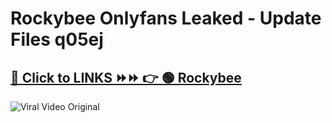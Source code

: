 
 # Rockybee Onlyfans Leaked - Update Files q05ej

## <h2><a href="https://clipsfans.com/Rockybee&ref=git">🔗 Click to LINKS ⏩⏩ 👉 🟢 Rockybee </a></h2>

<a href="https://clipsfans.com/Rockybee&ref=git" rel="nofollow" data-target="animated-image.originalLink"><img src="https://i.ibb.co.com/xMMVF88/686577567.gif" alt="Viral Video Original" style="max-width: 100%; display: inline-block;" data-target="animated-image.originalImage"></a>

